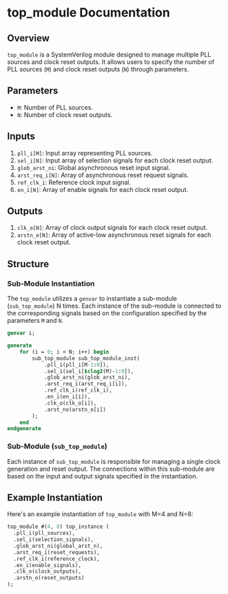 # top_module Documentation

## Overview

`top_module` is a SystemVerilog module designed to manage multiple PLL sources and clock reset outputs. It allows users to specify the number of PLL sources (`M`) and clock reset outputs (`N`) through parameters.

## Parameters

- `M`: Number of PLL sources.
- `N`: Number of clock reset outputs.

## Inputs

1. `pll_i[M]`: Input array representing PLL sources.
2. `sel_i[N]`: Input array of selection signals for each clock reset output. 
3. `glob_arst_ni`: Global asynchronous reset input signal.
4. `arst_req_i[N]`: Array of asynchronous reset request signals.
5. `ref_clk_i`: Reference clock input signal.
6. `en_i[N]`: Array of enable signals for each clock reset output.

## Outputs

1. `clk_o[N]`: Array of clock output signals for each clock reset output.
2. `arstn_o[N]`: Array of active-low asynchronous reset signals for each clock reset output.

## Structure

### Sub-Module Instantiation

The `top_module` utilizes a `genvar` to instantiate a sub-module (`sub_top_module`) N times. Each instance of the sub-module is connected to the corresponding signals based on the configuration specified by the parameters `M` and `N`.

```systemverilog
genvar i;

generate
    for (i = 0; i < N; i++) begin
        sub_top_module sub_top_module_inst(
            .pll_i(pll_i[M-1:0]),
            .sel_i(sel_i[$clog2(M)-1:0]),
            .glob_arst_ni(glob_arst_ni),
            .arst_req_i(arst_req_i[i]),
            .ref_clk_i(ref_clk_i),
            .en_i(en_i[i]),
            .clk_o(clk_o[i]),
            .arst_no(arstn_o[i])
        );
    end
endgenerate
```

### Sub-Module (`sub_top_module`)

Each instance of `sub_top_module` is responsible for managing a single clock generation and reset output. The connections within this sub-module are based on the input and output signals specified in the instantiation.

## Example Instantiation

Here's an example instantiation of `top_module` with M=4 and N=8:

```systemverilog
top_module #(4, 8) top_instance (
  .pll_i(pll_sources),
  .sel_i(selection_signals),
  .glob_arst_ni(global_arst_n),
  .arst_req_i(reset_requests),
  .ref_clk_i(reference_clock),
  .en_i(enable_signals),
  .clk_o(clock_outputs),
  .arstn_o(reset_outputs)
);
```
